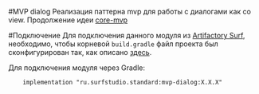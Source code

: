 #MVP dialog
Реализация паттерна mvp для работы с диалогами как со view. Продолжение идеи [core-mvp](../core-mvp/README.md)

#Подключение
Для подключения данного модуля из [Artifactory Surf](http://artifactory.surfstudio.ru), необходимо, 
чтобы корневой `build.gradle` файл проекта был сконфигурирован так, как описано 
[здесь](https://bitbucket.org/surfstudio/android-standard/overview).
  
Для подключения модуля через Gradle:
```
    implementation "ru.surfstudio.standard:mvp-dialog:X.X.X"
```